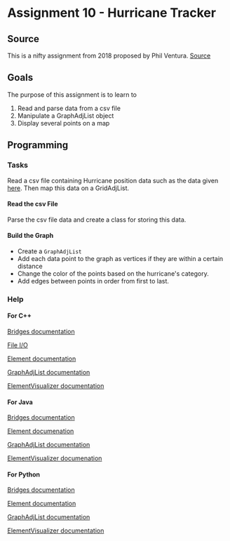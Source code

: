 Assignment 10 - Hurricane Tracker
=================================

Source
------

This is a nifty assignment from 2018 proposed by Phil Ventura.
[Source](http://nifty.stanford.edu/2018/ventura-hurricane-tracker/nifty-hurricanes.html)

Goals
-----
The purpose of this assignment is to learn to
1. Read and parse data from a csv file
2. Manipulate a GraphAdjList object
3. Display several points on a map

Programming
-----------
### Tasks
Read a csv file containing Hurricane position data such as the data given [here](https://www.wunderground.com/hurricane/atlantic/2017/hurricane-irma). Then map this data on a GridAdjList.
#### Read the csv File
Parse the csv file data and create a class for storing this data.
#### Build the Graph
- Create a `GraphAdjList`
- Add each data point to the graph as vertices if they are within a certain distance
- Change the color of the points based on the hurricane's category.
- Add edges between points in order from first to last.
### Help
#### For C++
[Bridges documentation](http://bridgesuncc.github.io/doc/cxx-api/current/html/classbridges_1_1_bridges.html)

[File I/O](http://www.cplusplus.com/doc/tutorial/files/)

[Element documentation](http://bridgesuncc.github.io/doc/cxx-api/current/html/classbridges_1_1datastructure_1_1_element.html)

[GraphAdjList documentation](http://bridgesuncc.github.io/doc/cxx-api/current/html/classbridges_1_1datastructure_1_1_graph_adj_list.html)

[ElementVisualizer documentation](http://bridgesuncc.github.io/doc/cxx-api/current/html/classbridges_1_1datastructure_1_1_element_visualizer.html)
#### For Java

[Bridges documentation](http://bridgesuncc.github.io/doc/java-api/current/html/classbridges_1_1connect_1_1_bridges.html)

[Element documenation](http://bridgesuncc.github.io/doc/java-api/current/html/classbridges_1_1base_1_1_element.html)

[GraphAdjList documentation](http://bridgesuncc.github.io/doc/java-api/current/html/classbridges_1_1base_1_1_graph_adj_list.html)

[ElementVisualizer documenation](http://bridgesuncc.github.io/doc/java-api/current/html/classbridges_1_1base_1_1_element_visualizer.html)
#### For Python

[Bridges documentation](http://bridgesuncc.github.io/doc/python-api/current/html/classbridges_1_1bridges_1_1_bridges.html)

[Element documentation](http://bridgesuncc.github.io/doc/python-api/current/html/classbridges_1_1element_1_1_element.html)

[GraphAdjList documentation](http://bridgesuncc.github.io/doc/python-api/current/html/classbridges_1_1graph__adj__list_1_1_graph_adj_list.html)

[ElementVisualizer documentation](http://bridgesuncc.github.io/doc/python-api/current/html/classbridges_1_1element__visualizer_1_1_element_visualizer.html)
